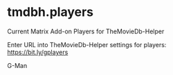# tmdbh.players

Current Matrix Add-on Players for TheMovieDb-Helper

Enter URL into TheMovieDb-Helper settings for players: https://bit.ly/gplayers

G-Man